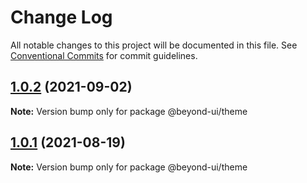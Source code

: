 # Change Log

All notable changes to this project will be documented in this file.
See [Conventional Commits](https://conventionalcommits.org) for commit guidelines.

## [1.0.2](https://github.com/renli-tech/Beyond/compare/@beyond-ui/theme@1.0.2...@beyond-ui/theme@1.0.2) (2021-09-02)

**Note:** Version bump only for package @beyond-ui/theme

## [1.0.1](https://github.com/renli-tech/Beyond/compare/@beyond-ui/theme@1.0.0...@beyond-ui/theme@1.0.1) (2021-08-19)

**Note:** Version bump only for package @beyond-ui/theme
